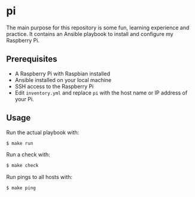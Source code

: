 # pi

The main purpose for this repository is some fun, learning experience and practice. It contains an Ansible playbook to install and configure my Raspberry Pi.


## Prerequisites

- A Raspberry Pi with Raspbian installed
- Ansible installed on your local machine
- SSH access to the Raspberry Pi
- Edit `inventory.yml` and replace `pi` with the host name or IP address of your Pi.

## Usage

Run the actual playbook with:
```bash
$ make run
```

Run a check with:
```bash
$ make check
```

Run pings to all hosts with:
```bash
$ make ping
```
